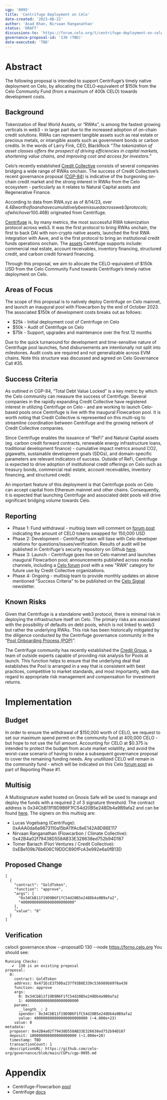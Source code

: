 ```yaml
---
cgp: '0095'
title: 'Centrifuge Deployment on Celo'
date-created: '2023-08-22'
author: 'Asad Khan, Nirvaan Ranganathan'
status: 'DRAFT'
discussions-to: 'https://forum.celo.org/t/centrifuge-deployment-on-celo/6405'
governance-proposal-id: '130 (TBD)'
date-executed: 'TBD'
---
```


# Abstract

The following proposal is intended to support Centrifuge’s timely native deployment on Celo, by allocating the CELO-equivalent of $150k from the Celo Community Fund (from a maximum of 400k CELO) towards development costs. 

## Background
Tokenization of Real World Assets, or “RWAs”, is among the fastest growing verticals in web3 -  in large part due to the increased adoption of on-chain credit solutions. RWAs can represent tangible assets such as real estate or precious metals, or intangible assets such as government bonds or carbon credits. In the words of Larry Fink, CEO, BlackRock “_The tokenization of asset classes offers the prospect of driving efficiencies in capital markets, shortening value chains, and improving cost and access for investors._” 

Celo’s recently established [Credit Collective](http://credit-collective.com/) consists of several companies bridging a wide range of RWAs onchain. The success of Credit Collective’s recent governance proposal ([CGP-84](https://celo.stake.id/#/proposal/117)) is indicative of the burgeoning on-chain credit market and the strong interest in RWAs from the Celo ecosystem - particularly as it relates to Natural Capital assets and Regenerative Finance. 

According to data from RWA.xyz as of 8/14/23, over $4.4B worth of loans have cumulatively been issued across web3 protocols; of which over 10% ($0.46B) originated from Centrifuge.

[Centrifuge](https://centrifuge.io/) is, by many metrics, the most successful RWA tokenization protocol across web3. It was the first protocol to bring RWAs onchain, the first to back DAI with non-crypto native assets, launched the first RWA integration with Aave, and is the first protocol to bring an institutional credit funds operations onchain. The [assets](https://app.centrifuge.io/pools) Centrifuge supports include: commercial real estate, account receivables, inventory financing, structured credit, and carbon credit forward financing. 

Through this proposal, we aim to allocate the CELO-equivalent of $150k USD from the Celo Community Fund towards Centrifuge’s timely native deployment on Celo. 

## Areas of Focus
The scope of this proposal is to natively deploy Centrifuge on Celo mainnet, and launch an inaugural pool with Flowcarbon by the end of October 2023. The associated $150k of development costs breaks out as follows:
- $25k - Initial deployment cost of Centrifuge on Celo
- $50k - Audit of Centrifuge on Celo
- $75k - Support, upgrades and maintenance over the first 12 months

Due to the quick turnaround for development and time-sensitive nature of Centrifuge pool launches, fund disbursements are intentionally not split into milestones. Audit costs are required and not generalizable across EVM chains. Note this structure was discussed and agreed on Celo Governance Call #35.

## Success Criteria
As outlined in CGP-84, “Total Debt Value Locked” is a key metric by which the Celo community can measure the success of Centrifuge. Several companies in the rapidly expanding Credit Collective have registered interest in utilizing Centrifuge on Celo  - and are working to launch Celo-based pools once Centrifuge is live with the inaugural Flowcarbon pool. It is worth noting that Credit Collective is represented on this multi-sig to streamline coordination between Centrifuge and the growing network of Credit Collective companies. 

Since Centrifuge enables the issuance of “ReFi” and Natural Capital assets (eg. carbon credit forward contracts, renewable energy infrastructure loans, traditional development finance) - cumulative impact metrics around CO2, gigawatts, sustainable development goals (SDGs), and domain-specific parameters are relevant indicators of success. Outside of ReFi, Centrifuge is expected to drive adoption of institutional credit offerings on Celo such as treasury bonds, commercial real estate, account receivables, inventory financing, and structured credit.

An important feature of this deployment is that Centrifuge pools on Celo can accept capital from Ethereum mainnet and other chains. Consequently, it is expected that launching Centrifuge and associated debt pools will drive significant bridging volume towards Celo.

## Reporting

- Phase 1: Fund withdrawal - multisig team will comment on [forum post](https://forum.celo.org/t/centrifuge-deployment-on-celo/6405) indicating the amount of CELO tokens swapped for 150,000 USD
- Phase 2: Development - Centrifuge team will liase with Celo developer relations for questions/issues/verification. Results of audit will be published in Centrifuge's security repository on Github [here](https://github.com/centrifuge/security/tree/main/audits).
- Phase 3: Launch - Centrifuge goes live on Celo mainnet and launches inaugural Flowcarbon pool; announcements published across media channels, including a [Celo forum](https://forum.celo.org/) post with a new "RWA" category for future use by Credit Collective organizations.
- Phase 4: Ongoing - multisig team to provide monthly updates on above mentioned "Success Criteria" to be published on the [Celo Signal](https://celoecosystem.com/signal) newsletter.

## Known Risks
Given that Centrifuge is a standalone web3 protocol, there is minimal risk in deploying the infrastructure itself on Celo. The primary risks are associated with the possibility of defaults on debt pools, which is not linked to web3 but rather the underlying RWAs. This risk has been historically mitigated by the diligence conducted by the Centrifuge governance community in the “[Pool Onboarding Process (POP)](https://gov.centrifuge.io/t/introducing-the-pool-onboarding-proposal-pop/3846)”.

The Centrifuge community has recently established the [Credit Group](https://gov.centrifuge.io/t/introducing-the-centrifuge-credit-group/4994), a team of outside experts capable of providing risk analysis for Pools at launch. This function helps to ensure that the underlying deal that establishes the Pool is arranged in a way that is consistent with best practices, competitive to market standards, and most importantly, with due regard to appropriate risk management and compensation for investment returns. 

# Implementation
## Budget
In order to ensure the withdrawal of $150,000 worth of CELO, we request to set our maximum spend permit on the community fund at 400,000 CELO - but hope to not use the full amount. Accounting for CELO at $0.375 is intended to protect the budget from acute market volatility, and avoid the worst-case scenario of having to raise a subsequent governance proposal to cover the remaining funding needs. Any unutilized CELO will remain in the community fund - which will be indicated on this Celo [forum post](https://forum.celo.org/t/centrifuge-deployment-on-celo/6405) as part of Reporting Phase #1.
## Multisig
A Multisignature wallet hosted on Gnosis Safe will be used to manage and deploy the funds with a required 2 of 3 signature threshold. The contract address is 0x34CbB11f19D9B6F1fC54d20B5e248Db4a9B9afa2 and can be found [here](https://app.safe.global/home?safe=celo:0x34CbB11f19D9B6F1fC54d20B5e248Db4a9B9afa2). The signers on this multisig are:

- Lucas Vogelsang (Centrifuge): 0xAAA0da6a9673110a15bA11fAc8eE142A8D86E117
- Nirvaan Ranganathan (Flowcarbon / Climate Collective): 0x42B4a02f79438D558AB33E326638ed752b94D187
- Tomer Bariach (Flori Ventures / Credit Collective): 0xEBe109b76b606C19DDC890fFcA3e992e6a0fB13D

## Proposed Change
```
[
  {
    "contract": "GoldToken",
    "function": "approve",
    "args": [
      "0x34CbB11f19D9B6F1fC54d20B5e248Db4a9B9afa2",
      "400000000000000000000000"
    ],
    "value": "0"
  }
]
```

## Verification

celocli governance:show --proposalID 130 --node https://forno.celo.org
You should see:
```
Running Checks:
   ✔  130 is an existing proposal 
proposal: 
  0: 
    contract: GoldToken
    address: 0x471EcE3750Da237f93B8E339c536989b8978a438
    function: approve
    args: 
      0: 0x34CbB11f19D9B6F1fC54d20B5e248Db4a9B9afa2
      1: 400000000000000000000000
    params: 
      __length__: 2
      spender: 0x34CbB11f19D9B6F1fC54d20B5e248Db4a9B9afa2
      value: 400000000000000000000000 (~4.000e+23)
    value: 0
metadata: 
  proposer: 0x42B4a02f79438D558AB33E326638ed752b94D187
  deposit: 100000000000000000000 (~1.000e+20)
  timestamp: TBD
  transactionCount: 1
  descriptionURL: https://github.com/celo-org/governance/blob/main/CGPs/cgp-0095.md
```

# Appendix
- Centrifuge-Flowcarbon [pool](https://legacy.tinlake.centrifuge.io/pool/0xd8486c565098360a24f858088a6d29a380ddf7ec/flowcarbon-1)
- Centrifuge [docs](https://docs.centrifuge.io/)
